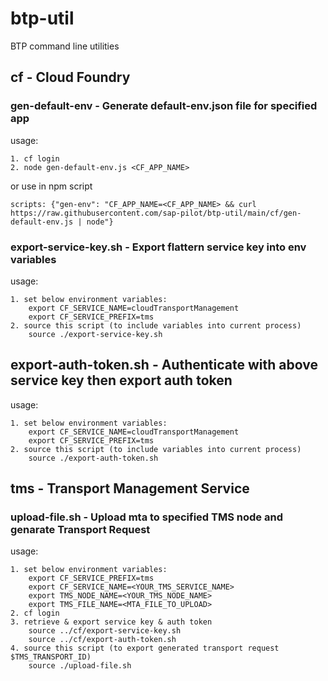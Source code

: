 # btp-util
BTP command line utilities

## cf - Cloud Foundry

### gen-default-env - Generate default-env.json file for specified app

usage:

    1. cf login
    2. node gen-default-env.js <CF_APP_NAME>

or use in npm script

    scripts: {"gen-env": "CF_APP_NAME=<CF_APP_NAME> && curl https://raw.githubusercontent.com/sap-pilot/btp-util/main/cf/gen-default-env.js | node"}

### export-service-key.sh - Export flattern service key into env variables

usage: 

    1. set below environment variables:
        export CF_SERVICE_NAME=cloudTransportManagement
        export CF_SERVICE_PREFIX=tms
    2. source this script (to include variables into current process)
        source ./export-service-key.sh 

## export-auth-token.sh - Authenticate with above service key then export auth token

usage:

    1. set below environment variables:
        export CF_SERVICE_NAME=cloudTransportManagement
        export CF_SERVICE_PREFIX=tms
    2. source this script (to include variables into current process)
        source ./export-auth-token.sh 

## tms - Transport Management Service

### upload-file.sh - Upload mta to specified TMS node and genarate Transport Request 

usage: 

    1. set below environment variables:
        export CF_SERVICE_PREFIX=tms
        export CF_SERVICE_NAME=<YOUR_TMS_SERVICE_NAME>
        export TMS_NODE_NAME=<YOUR_TMS_NODE_NAME>
        export TMS_FILE_NAME=<MTA_FILE_TO_UPLOAD>
    2. cf login
    3. retrieve & export service key & auth token
        source ../cf/export-service-key.sh
        source ../cf/export-auth-token.sh
    4. source this script (to export generated transport request $TMS_TRANSPORT_ID)
        source ./upload-file.sh 